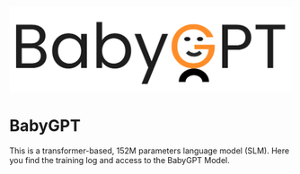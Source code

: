 <img src="images/babygpt.png" />

# BabyGPT
This is a transformer-based, 152M parameters language model (SLM). Here you find the training log and access to the BabyGPT Model.
